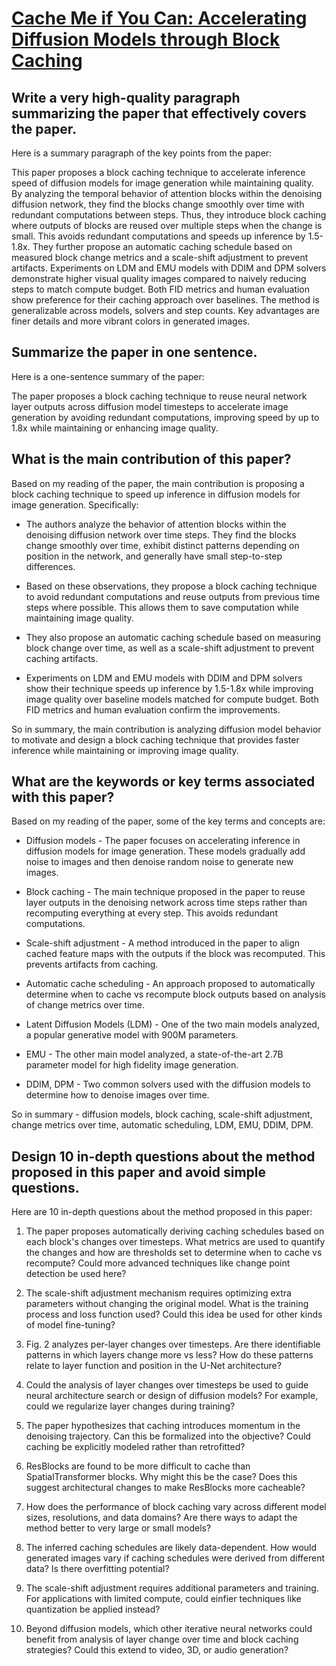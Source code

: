 # [Cache Me if You Can: Accelerating Diffusion Models through Block Caching](https://arxiv.org/abs/2312.03209)

## Write a very high-quality paragraph summarizing the paper that effectively covers the paper.

 Here is a summary paragraph of the key points from the paper:

This paper proposes a block caching technique to accelerate inference speed of diffusion models for image generation while maintaining quality. By analyzing the temporal behavior of attention blocks within the denoising diffusion network, they find the blocks change smoothly over time with redundant computations between steps. Thus, they introduce block caching where outputs of blocks are reused over multiple steps when the change is small. This avoids redundant computations and speeds up inference by 1.5-1.8x. They further propose an automatic caching schedule based on measured block change metrics and a scale-shift adjustment to prevent artifacts. Experiments on LDM and EMU models with DDIM and DPM solvers demonstrate higher visual quality images compared to naively reducing steps to match compute budget. Both FID metrics and human evaluation show preference for their caching approach over baselines. The method is generalizable across models, solvers and step counts. Key advantages are finer details and more vibrant colors in generated images.


## Summarize the paper in one sentence.

 Here is a one-sentence summary of the paper:

The paper proposes a block caching technique to reuse neural network layer outputs across diffusion model timesteps to accelerate image generation by avoiding redundant computations, improving speed by up to 1.8x while maintaining or enhancing image quality.


## What is the main contribution of this paper?

 Based on my reading of the paper, the main contribution is proposing a block caching technique to speed up inference in diffusion models for image generation. Specifically:

- The authors analyze the behavior of attention blocks within the denoising diffusion network over time steps. They find the blocks change smoothly over time, exhibit distinct patterns depending on position in the network, and generally have small step-to-step differences. 

- Based on these observations, they propose a block caching technique to avoid redundant computations and reuse outputs from previous time steps where possible. This allows them to save computation while maintaining image quality.

- They also propose an automatic caching schedule based on measuring block change over time, as well as a scale-shift adjustment to prevent caching artifacts. 

- Experiments on LDM and EMU models with DDIM and DPM solvers show their technique speeds up inference by 1.5-1.8x while improving image quality over baseline models matched for compute budget. Both FID metrics and human evaluation confirm the improvements.

So in summary, the main contribution is analyzing diffusion model behavior to motivate and design a block caching technique that provides faster inference while maintaining or improving image quality.


## What are the keywords or key terms associated with this paper?

 Based on my reading of the paper, some of the key terms and concepts are:

- Diffusion models - The paper focuses on accelerating inference in diffusion models for image generation. These models gradually add noise to images and then denoise random noise to generate new images.

- Block caching - The main technique proposed in the paper to reuse layer outputs in the denoising network across time steps rather than recomputing everything at every step. This avoids redundant computations.

- Scale-shift adjustment - A method introduced in the paper to align cached feature maps with the outputs if the block was recomputed. This prevents artifacts from caching.

- Automatic cache scheduling - An approach proposed to automatically determine when to cache vs recompute block outputs based on analysis of change metrics over time.

- Latent Diffusion Models (LDM) - One of the two main models analyzed, a popular generative model with 900M parameters.

- EMU - The other main model analyzed, a state-of-the-art 2.7B parameter model for high fidelity image generation.

- DDIM, DPM - Two common solvers used with the diffusion models to determine how to denoise images over time.

So in summary - diffusion models, block caching, scale-shift adjustment, change metrics over time, automatic scheduling, LDM, EMU, DDIM, DPM.


## Design 10 in-depth questions about the method proposed in this paper and avoid simple questions.

 Here are 10 in-depth questions about the method proposed in this paper:

1) The paper proposes automatically deriving caching schedules based on each block's changes over timesteps. What metrics are used to quantify the changes and how are thresholds set to determine when to cache vs recompute? Could more advanced techniques like change point detection be used here?

2) The scale-shift adjustment mechanism requires optimizing extra parameters without changing the original model. What is the training process and loss function used? Could this idea be used for other kinds of model fine-tuning? 

3) Fig. 2 analyzes per-layer changes over timesteps. Are there identifiable patterns in which layers change more vs less? How do these patterns relate to layer function and position in the U-Net architecture?

4) Could the analysis of layer changes over timesteps be used to guide neural architecture search or design of diffusion models? For example, could we regularize layer changes during training?

5) The paper hypothesizes that caching introduces momentum in the denoising trajectory. Can this be formalized into the objective? Could caching be explicitly modeled rather than retrofitted?

6) ResBlocks are found to be more difficult to cache than SpatialTransformer blocks. Why might this be the case? Does this suggest architectural changes to make ResBlocks more cacheable?

7) How does the performance of block caching vary across different model sizes, resolutions, and data domains? Are there ways to adapt the method better to very large or small models?  

8) The inferred caching schedules are likely data-dependent. How would generated images vary if caching schedules were derived from different data? Is there overfitting potential?

9) The scale-shift adjustment requires additional parameters and training. For applications with limited compute, could einfier techniques like quantization be applied instead?

10) Beyond diffusion models, which other iterative neural networks could benefit from analysis of layer change over time and block caching strategies? Could this extend to video, 3D, or audio generation?
